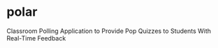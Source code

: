 polar
=====

Classroom Polling Application to Provide Pop Quizzes to Students With Real-Time Feedback

